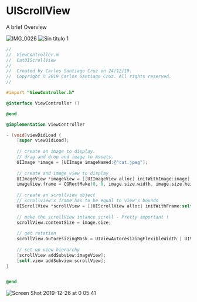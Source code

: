 # UIScrollView
A brief Overview

![IMG_0026](https://user-images.githubusercontent.com/24994818/71920713-ff605400-314c-11ea-9669-43dfc8be1724.PNG)
![Sin título 1](https://user-images.githubusercontent.com/24994818/71460651-5ee45a00-2772-11ea-9179-8e952ae34522.jpg)

```objective-c
//
//  ViewController.m
//  CatUIScrollView
//
//  Created by Carlos Santiago Cruz on 24/12/19.
//  Copyright © 2019 Carlos Santiago Cruz. All rights reserved.
//

#import "ViewController.h"

@interface ViewController ()

@end

@implementation ViewController

- (void)viewDidLoad {
    [super viewDidLoad];
    
    // create an image to display.
    // drag and drop and image to Assets.
    UIImage *image = [UIImage imageNamed:@"cat.jpeg"];
    
    // create and image view to display
    UIImageView *imageView = [[UIImageView alloc] initWithImage:image];
    imageView.frame = CGRectMake(0, 0, image.size.width, image.size.height);
    
    // create an scrollview object
    // scrollview's frame has to be equal to view's bounds
    UIScrollView *scrollView = [[UIScrollView alloc] initWithFrame:self.view.bounds];
    
    // make the scrollView intance scroll - Pretty important !
    scrollView.contentSize = image.size;
    
    // get rotation
    scrollView.autoresizingMask = UIViewAutoresizingFlexibleWidth | UIViewAutoresizingFlexibleHeight;
    
    // set up view hierarchy
    [scrollView addSubview:imageView];
    [self.view addSubview:scrollView];
}


@end
```

![Screen Shot 2019-12-26 at 0 05 41](https://user-images.githubusercontent.com/24994818/71460927-7bcd5d00-2773-11ea-93c6-6f8bed045ebc.png)

